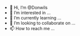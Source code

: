 - 👋 Hi, I’m @Donwils
- 👀 I’m interested in ...
- 🌱 I’m currently learning ...
- 💞️ I’m looking to collaborate on ...
- 📫 How to reach me ...

<!---
Donwils/Donwils is a ✨ special ✨ repository because its `README.md` (this file) appears on your GitHub profile.
You can click the Preview link to take a look at your changes.
--->

